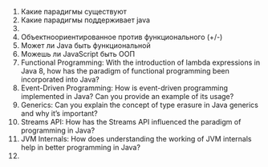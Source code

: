1. Какие парадигмы существуют
2. Какие парадигмы поддерживает java
3. 
2. Объектноориентированное против функционального (+/-)
3. Может ли Java быть функциональной 
4. Можешь ли JavaScript быть ООП
5. Functional Programming: With the introduction of lambda expressions in Java 8, how has the paradigm of functional programming been incorporated into Java?
6. Event-Driven Programming: How is event-driven programming implemented in Java? Can you provide an example of its usage?
7. Generics: Can you explain the concept of type erasure in Java generics and why it’s important?
8. Streams API: How has the Streams API influenced the paradigm of programming in Java?
9. JVM Internals: How does understanding the working of JVM internals help in better programming in Java?
10. 